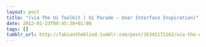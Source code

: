 ```yaml
---
layout: post
title: "(via The Ui Toolkit | Ui Parade – User Interface Inspiration)"
date: 2012-01-23T09:45:38+01:00
tags: []
tumblr_url: http://fabiantheblind.tumblr.com/post/16342171162/via-the-ui-toolkit-ui-parade-user-interface
---
```

